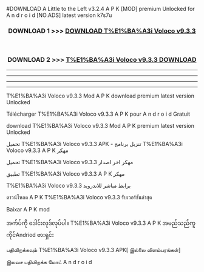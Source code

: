 #DOWNLOAD A Little to the Left v3.2.4 A P K [MOD] premium Unlocked for A n d r o i d [NO.ADS] latest version k7s7u 



<div align="center">

<h3>DOWNLOAD 1 >>> <a href="https://downloadmod1.web.app/?judul=T%E1%BA%A3i Voloco v9.3.3">DOWNLOAD T%E1%BA%A3i Voloco v9.3.3</a></h3><br>

<h3>DOWNLOAD 2 >>> <a href="https://downloadmod1.web.app/?judul=T%E1%BA%A3i Voloco v9.3.3">T%E1%BA%A3i Voloco v9.3.3 DOWNLOAD </a></h3>

</div>


----------------------------------------------------------

----------------------------------------------------------

----------------------------------------------------------

----------------------------------------------------------


T%E1%BA%A3i Voloco v9.3.3 Mod A P K download premium latest version Unlocked

Télécharger T%E1%BA%A3i Voloco v9.3.3 A P K pour A n d r o i d Gratuit

download T%E1%BA%A3i Voloco v9.3.3 Mod A P K premium latest version Unlocked

تحميل T%E1%BA%A3i Voloco v9.3.3 APK - تنزيل برنامج T%E1%BA%A3i Voloco v9.3.3 A P K مهكر

تحميل T%E1%BA%A3i Voloco v9.3.3 مهكر اخر اصدار

تطبيق T%E1%BA%A3i Voloco v9.3.3 A P K مهكر

T%E1%BA%A3i Voloco v9.3.3 برابط مباشر للاندرويد

ดาวน์โหลด A P K T%E1%BA%A3i Voloco v9.3.3 รับเวอร์ชันล่าสุด

Baixar A P K mod

အက်ပ်ကို ဒေါင်းလုဒ်လုပ်ပါ။ T%E1%BA%A3i Voloco v9.3.3 A P K အမည်သည်ကူကိုင်Andriod ဗားရှင်း

பதிவிறக்கவும் T%E1%BA%A3i Voloco v9.3.3 APK[ இல்லை விளம்பரங்கள்] 
 
இலவச பதிவிறக்க மோட் A n d r o i d



